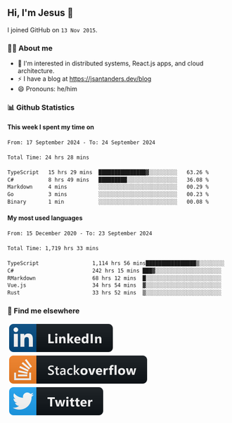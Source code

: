 ## Hi, I'm Jesus 👋

I joined GitHub on `13 Nov 2015`.

<!-- Talking about you -->

### 👨‍💻 About me

- 👦 I'm interested in distributed systems, React.js apps, and cloud architecture.
- ⚡️ I have a blog at <https://jsantanders.dev/blog>
- 😄 Pronouns: he/him

### 📊 Github Statistics

#### This week I spent my time on

<!--START_SECTION:weekly-->

```txt
From: 17 September 2024 - To: 24 September 2024

Total Time: 24 hrs 28 mins

TypeScript   15 hrs 29 mins  ███████████████▓░░░░░░░░░   63.26 %
C#           8 hrs 49 mins   █████████░░░░░░░░░░░░░░░░   36.08 %
Markdown     4 mins          ░░░░░░░░░░░░░░░░░░░░░░░░░   00.29 %
Go           3 mins          ░░░░░░░░░░░░░░░░░░░░░░░░░   00.23 %
Binary       1 min           ░░░░░░░░░░░░░░░░░░░░░░░░░   00.08 %
```

<!--END_SECTION:weekly-->

#### My most used languages

<!--START_SECTION:alltime-->

```txt
From: 15 December 2020 - To: 23 September 2024

Total Time: 1,719 hrs 33 mins

TypeScript                 1,114 hrs 56 mins████████████████▒░░░░░░░░   64.84 %
C#                         242 hrs 15 mins ███▓░░░░░░░░░░░░░░░░░░░░░   14.09 %
RMarkdown                  68 hrs 12 mins  █░░░░░░░░░░░░░░░░░░░░░░░░   03.97 %
Vue.js                     34 hrs 54 mins  ▓░░░░░░░░░░░░░░░░░░░░░░░░   02.03 %
Rust                       33 hrs 52 mins  ▒░░░░░░░░░░░░░░░░░░░░░░░░   01.97 %
```

<!--END_SECTION:alltime-->

### 📢 Find me elsewhere

<p>
  <a target="_blank" href="https://linkedin.com/in/jsantanders">
    <img src="https://github.com/jsantanders/jsantanders/blob/master/img/linkedin.svg" alt="LinkedIn" style="vertical-align:top; margin:4px">
  </a>
  
  <a target="_blank" href="https://stackoverflow.com/users/7318331/jesus-santander">
    <img src="https://github.com/jsantanders/jsantanders/blob/master/img/stackoverflow.svg" alt="StackOverflow" style="vertical-align:top; margin:4px">
  </a>
  
  <a target="_blank" href="http://twitter.com/jsantanders">
    <img src="https://github.com/jsantanders/jsantanders/blob/master/img/twitter.svg" alt="Twitter" style="vertical-align:top; margin:4px">
  </a>
</p>
